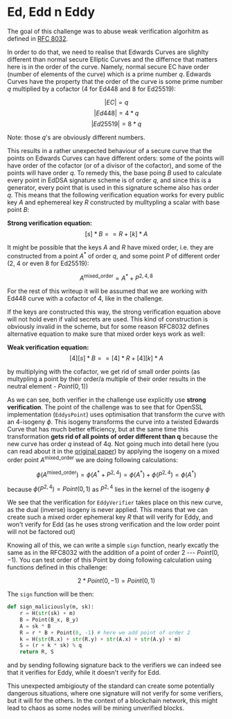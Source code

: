 # Ed, Edd n Eddy

The goal of this challenge was to abuse weak verification algorhitm as defined in [RFC 8032](https://www.rfc-editor.org/rfc/rfc8032).

In order to do that, we need to realise that Edwards Curves are slighlty different than normal secure Elliptic Curves and the differnce that matters here is in the order of the curve. Namely, normal secure EC have order (number of elements of the curve) which is a prime number $q$. Edwards Curves have the property that the order of the curve is some prime number $q$ multiplied by a cofactor (4 for Ed448 and 8 for Ed25519):

$$
|EC| = q
$$
$$
|Ed448| = 4*q
$$
$$
|Ed25519| = 8*q
$$

Note: those $q$'s are obviously different numbers.

This results in a rather unexpected behaviour of a secure curve that the points on Edwards Curves can have different orders: some of the points will have order of the cofactor (or of a divisor of the cofactor), and some of the points will have order $q$. To remedy this, the base poing $B$ used to calculate every point in EdDSA signature scheme is of order $q$, and since this is a generator, every point that is used in this signature scheme also has order $q$. This means that the following verification equation works for every public key $A$ and ephemereal key $R$ constructed by mulltypling a scalar with base point $B$:

**Strong verification equation:**
$$
[s] * B == R + [k] * A
$$

It might be possible that the keys $A$ and $R$ have mixed order, i.e. they are constructed from a point $A^*$ of order $q$, and some point $P$ of different order (2, 4 or even 8 for Ed25519):

$$
A^{\text{mixed\_order}} = A^* + P^{2,4,8}
$$

For the rest of this writeup it will be assumed that we are working with Ed448 curve with a cofactor of 4, like in the challenge.

If the keys are constructed this way, the strong verification equation above will not hold even if valid secrets are used. This kind of construction is obviously invalid in the scheme, but for some reason RFC8032 defines alternative equation to make sure that mixed order keys work as well:

**Weak verification equation:**
$$
[4][s] * B == [4] * R + [4][k] * A
$$

by multiplying with the cofactor, we get rid of small order points (as multypling a point by their order/a multiple of their order results in the neutral element - $Point(0, 1)$) 

As we can see, both verifier in the challenge use explicitly use **strong verification**. The point of the challenge was to see that for OpenSSL implementation (`EddysPoint`) uses optimisation that transform the curve with an 4-isogeny $\phi$. This isogeny transforms the curve into a twisted Edwards Curve that has much better efficiency, but at the same time this transformation **gets rid of all points of order different than q** because the new curve has order $q$ instead of $4q$. Not going much into detail here (you can read about it in the [original paper](https://eprint.iacr.org/2014/027.pdf)) by applying the isogeny on a mixed order point $A^{\text{mixed\_order}}$ we are doing following calculations:

$$
\phi(A^{\text{mixed\_order}}) = \phi(A^* + P^{2,4}) = \phi(A^*) + \phi(P^{2,4}) = \phi(A^*)
$$

because $\phi( P^{2,4}) = Point(0,1)$ as $P^{2,4}$ lies in the kernel of the isogeny $\phi$

We see that the verification for `EddyVerifier` takes place on this new curve, as the dual (inverse) isogeny is never applied. This means that we can create such a mixed order ephemeral key $R$ that will verify for Eddy, and won't verify for Edd (as he uses strong verification and the low order point will not be factored out)

Knowing all of this, we can write a simple `sign` function, nearly excatly the same as in the RFC8032 with the addition of a point of order 2 --- $Point(0, -1)$. You can test order of this Point by doing following calculation using functions defined in this challenge:

$$
2 * Point(0, -1) = Point(0,1)
$$

The `sign` function will be then:

```python
def sign_maliciously(m, sk):
    r = H(str(sk) + m)
    B = Point(B_x, B_y)
    A = sk * B
    R = r * B + Point(0, -1) # here we add point of order 2
    k = H(str(R.x) + str(R.y) + str(A.x) + str(A.y) + m)
    S = (r + k * sk) % q
    return R, S
```

and by sending following signature back to the verifiers we can indeed see that it verifies for Eddy, while it doesn't verify for Edd.

This unexpected ambigiouty of the standard can create some potentially dangerous situations, where one signature will not verify for some verifiers, but it will for the others. In the context of a blockchain network, this might lead to chaos as some nodes will be mining unverified blocks.
